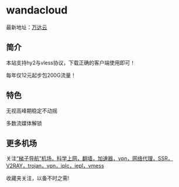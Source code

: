 # wandacloud

最新地址：[万达云](https://tzdaohang.com/sites/590.html)

## 简介

本站支持hy2与vless协议，下载正确的客户端使用即可！

每年仅12元起步包200G流量！

## 特色

无视高峰期稳定不动摇

多数流媒体解锁

## 更多机场

关注[“梯子导航”机场，科学上网，翻墙，加速器，vpn，网络代理，SSR，V2RAY，trojan，vpn，iplc，iepl，vmess](https://tzdaohang.com/)

收藏夹关注，以备不时之需!
